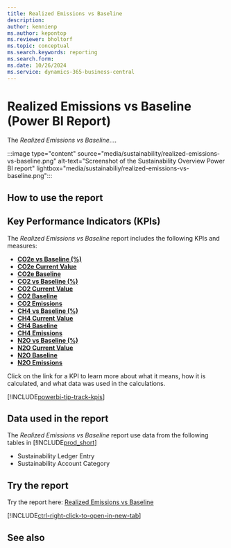 ```yaml
---
title: Realized Emissions vs Baseline
description: 
author: kennienp
ms.author: kepontop
ms.reviewer: bholtorf
ms.topic: conceptual
ms.search.keywords: reporting
ms.search.form: 
ms.date: 10/26/2024
ms.service: dynamics-365-business-central
---
```


# Realized Emissions vs Baseline (Power BI Report)

The *Realized Emissions vs Baseline*....

:::image type="content" source="media/sustainability/realized-emissions-vs-baseline.png" alt-text="Screenshot of the Sustainability Overview Power BI report" lightbox="media/sustainabiliy/realized-emissions-vs-baseline.png":::


## How to use the report



## Key Performance Indicators (KPIs)

The *Realized Emissions vs Baseline* report includes the following KPIs and measures: 

- [**CO2e vs Baseline (%)**](sustainability-powerbi-kpis.md#co2e-vs-baseline-)
- [**CO2e Current Value**](sustainability-powerbi-kpis.md#co2e-current-value)
- [**CO2e Baseline**](sustainability-powerbi-kpis.md#co2e-baseline)
- [**CO2 vs Baseline (%)**](sustainability-powerbi-kpis.md#co2-vs-baseline-)
- [**CO2 Current Value**](sustainability-powerbi-kpis.md#co2-current-value)
- [**CO2 Baseline**](sustainability-powerbi-kpis.md#co2-vs-baseline-)
- [**CO2 Emissions**](sustainability-powerbi-kpis.md#co2-emissions)
- [**CH4 vs Baseline (%)**](sustainability-powerbi-kpis.md#ch4-vs-baseline-)
- [**CH4 Current Value**](sustainability-powerbi-kpis.md#ch4-current-value)
- [**CH4 Baseline**](sustainability-powerbi-kpis.md#ch4-baseline)
- [**CH4 Emissions**](sustainability-powerbi-kpis.md#ch4-emissions)
- [**N2O vs Baseline (%)**](sustainability-powerbi-kpis.md#n2o-vs-baseline-)
- [**N2O Current Value**](sustainability-powerbi-kpis.md#n2o-current-value)
- [**N2O Baseline**](sustainability-powerbi-kpis.md#n2o-baseline)
- [**N2O Emissions**](sustainability-powerbi-kpis.md#n2o-emissions)

Click on the link for a KPI to learn more about what it means, how it is calculated, and what data was used in the calculations. 

[!INCLUDE[powerbi-tip-track-kpis](includes/powerbi-tip-track-kpis.md)]


## Data used in the report

The *Realized Emissions vs Baseline* report use data from the following tables in [!INCLUDE[prod_short](includes/prod_short.md)]

- Sustainability Ledger Entry
- Sustainability Account Category

## Try the report

Try the report here: [Realized Emissions vs Baseline](https://businesscentral.dynamics.com?page=37086)

[!INCLUDE[ctrl-right-click-to-open-in-new-tab](includes/ctrl-right-click-to-open-in-new-tab.md)]

## See also